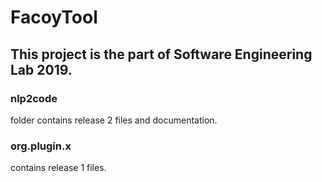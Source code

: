# FacoyTool

## This project is the part of Software Engineering Lab 2019.<br>
### nlp2code
folder contains release 2 files and documentation.<br>
### org.plugin.x
contains release 1 files.<br>

